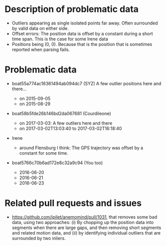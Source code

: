 # Description of problematic data

  * Outliers appearing as single isolated points far away. Often surrounded by valid data on either side.
  * Offset errors: The position data is offset by a constant during a short time span. This is the case for some Irene data
  * Positions being (0, 0). Because that is the position that is sometimes reported when parsing fails.

# Problematic data

  * boat55a774ac16361494ab094dc7 (SYZ)
    A few outlier positions here and there...

    - on 2015-09-05
    - on 2015-08-29

  * boat58b5fde26b146bd2da067681 (Courdileone)

    - on 2017-03-03: A few outliers here and there
    - on 2017-03-02T13:03:40 to 2017-03-02T16:18:40

  * Irene 

    - around Flensburg I think: The GPS trajectory was offset by a constant for some time.

  * boat5766c70b6ad172e8c32a9c94 (You too)

    - 2016-06-20
    - 2016-06-21
    - 2016-06-23

# Related pull requests and issues

  * https://github.com/jpilet/anemomind/pull/1031, that removes some bad data, using two approaches: (i) By chopping up the position data into segments when there are large gaps, and then removing short segments and related motion data, and (ii) by identifying individual outliers that are surrounded by two inliers.



